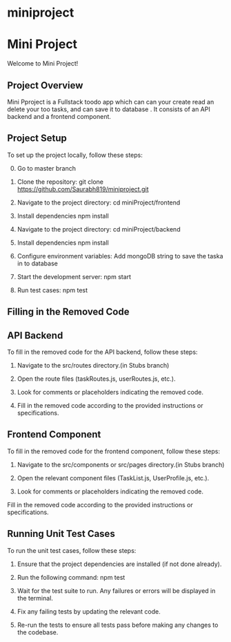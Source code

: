 # miniproject

# Mini Project

Welcome to Mini Project!

## Project Overview

Mini Pproject is a Fullstack toodo app which can can your create read an delete your too tasks, and can save it to database . It consists of an API backend and a frontend component.

## Project Setup

To set up the project locally, follow these steps:

0. Go to master branch 

1. Clone the repository:
   git clone https://github.com/Saurabh819/miniproject.git

2. Navigate to the project directory:
    cd miniProject/frontend

3. Install dependencies
    npm install

4. Navigate to the project directory:
    cd miniProject/backend

5. Install dependencies
    npm install

6. Configure environment variables:
    Add mongoDB string to save the taska in to database

7. Start the development server:
    npm start

8. Run test cases:
    npm test

## Filling in the Removed Code
## API Backend 
  To fill in the removed code for the API backend, follow these steps:
  
1.  Navigate to the src/routes directory.(in Stubs branch)
  
2.  Open the route files (taskRoutes.js, userRoutes.js, etc.).
  
3.  Look for comments or placeholders indicating the removed code.
  
4.  Fill in the removed code according to the provided instructions or specifications.

## Frontend Component
To fill in the removed code for the frontend component, follow these steps:

1. Navigate to the src/components or src/pages directory.(in Stubs branch)

2. Open the relevant component files (TaskList.js, UserProfile.js, etc.).

3. Look for comments or placeholders indicating the removed code.

Fill in the removed code according to the provided instructions or specifications.

## Running Unit Test Cases
To run the unit test cases, follow these steps:

1. Ensure that the project dependencies are installed (if not done already).

2. Run the following command:
    npm test

3. Wait for the test suite to run. Any failures or errors will be displayed in the terminal.

4. Fix any failing tests by updating the relevant code.

5. Re-run the tests to ensure all tests pass before making any changes to the codebase.
